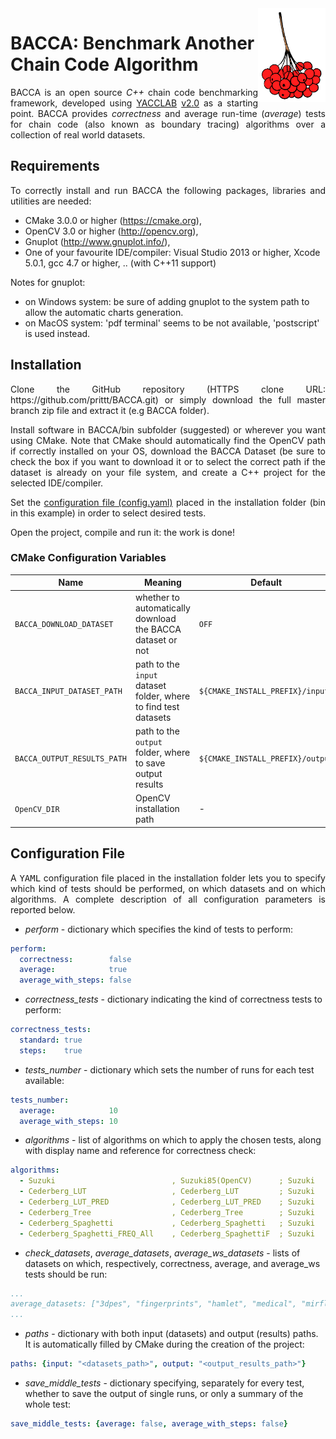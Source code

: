 <img src="doc/BACCA.png" height="150px" align="right">

# BACCA: Benchmark Another Chain Code Algorithm

<p align="justify">
BACCA is an open source <i>C++</i> chain code benchmarking framework, developed using <a href="https://github.com/prittt/YACCLAB">YACCLAB</a> <a href="https://github.com/prittt/YACCLAB/releases/tag/v2.0">v2.0</a> as a starting point. BACCA provides <i>correctness</i> and average run-time (<i>average</i>) tests for chain code (also known as boundary tracing) algorithms over a collection of real world datasets.
</p>

## Requirements

<p align="justify">To correctly install and run BACCA the following packages, libraries and utilities are needed:</p>

- CMake 3.0.0 or higher (https://cmake.org),
- OpenCV 3.0 or higher (http://opencv.org),
- Gnuplot (http://www.gnuplot.info/),
- One of your favourite IDE/compiler: Visual Studio 2013 or higher, Xcode 5.0.1, gcc 4.7 or higher, .. (with C++11 support)

Notes for gnuplot:
- on Windows system: be sure of adding gnuplot to the system path to allow the automatic charts generation.
- on MacOS system: 'pdf terminal' seems to be not available, 'postscript' is used instead.

<a name="inst"></a>
## Installation

<p align="justify">Clone the GitHub repository (HTTPS clone URL: https://github.com/prittt/BACCA.git) or simply download the full master branch zip file and extract it (e.g BACCA folder).</p>
<p align="justify">Install software in BACCA/bin subfolder (suggested) or wherever you want using CMake. Note that CMake should automatically find the OpenCV path if correctly installed on your OS, download the BACCA Dataset (be sure to check the box if you want to download it or to select the correct path if the dataset is already on your file system, and create a C++ project for the selected IDE/compiler.</p>

<p align="justify">Set the <a href="#conf">configuration file (config.yaml)</a> placed in the installation folder (bin in this example) in order to select desired tests.</p>

<p align="justify">Open the project, compile and run it: the work is done!</p>

### CMake Configuration Variables

| Name                                 | Meaning                     | Default | 
| ------------------------------------ |-----------------------------| --------|
| `BACCA_DOWNLOAD_DATASET`           | whether to automatically download the BACCA dataset or not  | `OFF` |
| `BACCA_INPUT_DATASET_PATH`         | path to the `input` dataset folder, where to find test datasets  | `${CMAKE_INSTALL_PREFIX}/input` |
| `BACCA_OUTPUT_RESULTS_PATH`        | path to the `output` folder, where to save output results  | `${CMAKE_INSTALL_PREFIX}/output` |
| `OpenCV_DIR`                         | OpenCV installation path    |  -      |


<a name="conf"></a>
## Configuration File
<p align="justify">A <tt>YAML</tt> configuration file placed in the installation folder lets you to specify which kind of tests should be performed, on which datasets and on which algorithms. A complete description of all configuration parameters is reported below.</p>

- <i>perform</i> - dictionary which specifies the kind of tests to perform:
```yaml
perform:
  correctness:        false
  average:            true
  average_with_steps: false
```

- <i>correctness_tests</i> - dictionary indicating the kind of correctness tests to perform:
```yaml
correctness_tests:
  standard: true
  steps:    true
```

- <i>tests_number</i> - dictionary which sets the number of runs for each test available:
```yaml
tests_number:
  average:            10
  average_with_steps: 10
```

- <i>algorithms</i> - list of algorithms on which to apply the chosen tests, along with display name and reference for correctness check:
```yaml
algorithms:
  - Suzuki                          , Suzuki85(OpenCV)      ; Suzuki
  - Cederberg_LUT                   , Cederberg_LUT         ; Suzuki
  - Cederberg_LUT_PRED              , Cederberg_LUT_PRED    ; Suzuki
  - Cederberg_Tree                  , Cederberg_Tree        ; Suzuki
  - Cederberg_Spaghetti             , Cederberg_Spaghetti   ; Suzuki
  - Cederberg_Spaghetti_FREQ_All    , Cederberg_SpaghettiF  ; Suzuki
```

- <i>check_datasets</i>, <i>average_datasets</i>, <i>average_ws_datasets</i> - lists of datasets on which, respectively, correctness, average, and average_ws tests should be run:
```yaml
...
average_datasets: ["3dpes", "fingerprints", "hamlet", "medical", "mirflickr", "tobacco800", "xdocs"]
...
```

- <i>paths</i> - dictionary with both input (datasets) and output (results) paths. It is automatically filled by CMake during the creation of the project:
```yaml
paths: {input: "<datasets_path>", output: "<output_results_path>"}
```

- <i>save_middle_tests</i> - dictionary specifying, separately for every test, whether to save the output of single runs, or only a summary of the whole test:
```yaml
save_middle_tests: {average: false, average_with_steps: false}
```
